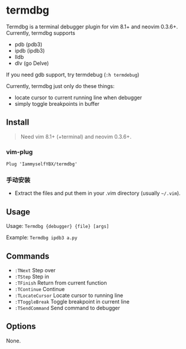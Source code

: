 # termdbg

Termdbg is a terminal debugger plugin for vim 8.1+ and neovim 0.3.6+.  
Currently, termdbg supports
- pdb (pdb3)
- ipdb (ipdb3)
- lldb
- dlv (go Delve)

If you need gdb support, try termdebug (`:h termdebug`)

Currently, termdbg just only do these things:
- locate cursor to current running line when debugger
- simply toggle breakpoints in buffer

## Install

> Need vim 8.1+ (+terminal) and neovim 0.3.6+.

### vim-plug

```viml
Plug 'IammyselfYBX/termdbg'
```

### 手动安装

- Extract the files and put them in your .vim directory
  (usually `~/.vim`).

## Usage

Usage: `Termdbg {debugger} {file} [args]`

Example: `Termdbg ipdb3 a.py`

## Commands

- `:TNext` Step over
- `:TStep` Step in
- `:TFinish` Return from current function
- `:TContinue` Continue
- `:TLocateCursor` Locate cursor to running line
- `:TToggleBreak` Toggle breakpoint in current line
- `:TSendCommand` Send command to debugger


## Options
None.


